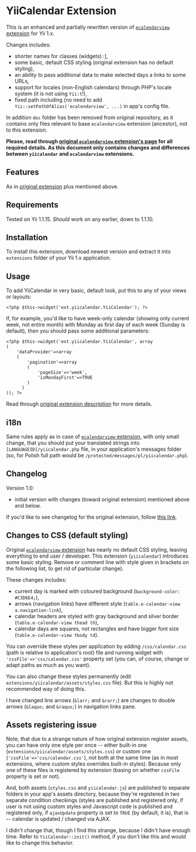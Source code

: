 # YiiCalendar Extension

This is an enhanced and partially rewritten version of [`ecalendarview` extension](http://www.yiiframework.com/extension/ecalendarview/) for Yii 1.x.

Changes includes:

- shorter names for classes (widgets) :],
- some basic, default CSS styling (original extension has no default styling),
- an ability to pass additional data to make selected days a links to some URLs,
- support for locales (non-English calendars) through PHP's locale system (it is not using `Yii:t`!),
- fixed path including (no need to add `Yii::setPathOfAlias('ecalendarview', ...)` in app's config file.

In addition `doc` folder has been removed from original repository, as it contains only files relevant to base `ecalendarview` extension (ancestor), not to this extension.

**Please, read through [original `ecalendarview` extension's page](http://www.yiiframework.com/extension/ecalendarview/) for all required details. As this document only contains changes and differences between `yiicalendar` and `ecalendarview` extensions.**

## Features

As in [original extension](http://www.yiiframework.com/extension/ecalendarview/#hh0) plus mentioned above.

## Requirements

Tested on Yii 1.1.15. _Should_ work on any earlier, down to 1.1.10.

## Installation

To install this extension, download newest version and extract it into `extensions` folder of your Yii 1.x application.

## Usage

To add YiiCalendar in very basic, default look, put this to any of your views or layouts:

    <?php $this->widget('ext.yiicalendar.YiiCalendar'); ?>
    
If, for example, you'd like to have week-only calendar (showing only current week, not entire month) with Monday as first day of each week (Sunday is default), then you should pass some additional parameters:

    <?php $this->widget('ext.yiicalendar.YiiCalendar', array
    (
        'dataProvider'=>array
        (
            'pagination'=>array
            (
                'pageSize'=>'week',
                'isMondayFirst'=>TRUE
            )
          )
    )); ?>
    
Read through [original extension description](http://www.yiiframework.com/extension/ecalendarview/#hh3) for more details.

## i18n

Same rules apply as in case of [`ecalendarview` extension](http://www.yiiframework.com/extension/ecalendarview/#hh4), with only small change, that you should put your translated strings into `[LANGUAGEID]/yiicalendar.php` file, in your application's messages folder (so, for Polish full path would be `/protected/messages/pl/yiicalendar.php`).

## Changelog

Version 1.0:

- initial version with changes (toward original extension) mentioned above and below.

If you'd like to see changelog for the original extension, follow [this link](http://www.yiiframework.com/extension/ecalendarview/#hh5).

## Changes to CSS (default styling)

Original [`ecalendarview` extension](http://www.yiiframework.com/extension/ecalendarview/) has nearly no default CSS styling, leaving everything to end user / developer. This extension (`yiicalendar`) introduces some basic styling. Remove or comment line with style given in brackets on the following list, to get rid of particular change).

These changes includes:

- current day is marked with coloured background (`background-color: #C3D6E4;`),
- arrows (navigation links) have different style (`table.e-calendar-view a.navigation-link`),
- calendar headers are styled with gray background and silver border (`table.e-calendar-view thead th`),
- calendar days are squares, not rectangles and have bigger font size (`table.e-calendar-view tbody td`).

You can override these styles per application by adding `/css/calendar.css` (path is relative to application's root) file and running widget with `'cssFile'=>'css/calendar.css'` property set (you can, of course, change or adapt paths as much as you want).

You can also change these styles permanently (edit `extensions/yiicalendar/assets/styles.css` file). But this is highly not recommended way of doing this.

I have changed line arrows (`&larr;` and `&rarr;`) are changes to double arrows (`&laquo;` and `&raquo;`) in navigation links pane.

## Assets registering issue

Note, that due to a strange nature of how original extension register assets, you can have only one style per once -- either built-in one (`extensions/yiicalendar/assets/styles.css`) or custom one (`'cssFile'=>'css/calendar.css'`), not both at the same time (as in most extensions, where custom styles overrides built-in styles). Because only one of these files is registered by extension (basing on whether `cssFile` property is set or not).

And, both assets (`styles.css` and `yiicalendar.js`) are published to separate folders in your app's assets directory, because they're registered in two separate condition checkings (styles are published and registered only, if user is not using custom styles and Javascript code is published and registered only, if `ajaxUpdate` property is set to `TRUE` (by default, it is), that is -- calendar is updated / changed via AJAX.

I didn't change that, though I find this strange, because I didn't have enough time. Refer to `YiiCalendar::init()` method, if you don't like this and would like to change this behavior.